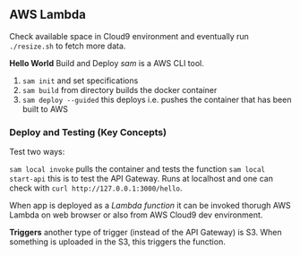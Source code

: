 ## AWS Lambda
Check available space in Cloud9 environment and eventually run `./resize.sh` to fetch more data.

**Hello World** Build and Deploy
*sam* is a AWS CLI tool.
1.  `sam init` and set specifications
2.  `sam build` from directory builds the docker container
3.  `sam deploy --guided` this deploys i.e. pushes the container that has been built to AWS

### Deploy and Testing (Key Concepts)

Test two ways:

`sam local invoke` pulls the container and tests the function
`sam local start-api` this is to test the API Gateway. Runs at localhost and one can check with `curl http://127.0.0.1:3000/hello`.

When app is deployed as a *Lambda function* it can be invoked thorugh AWS Lambda on web browser or also from AWS Cloud9 dev environment.

**Triggers** another type of trigger (instead of the API Gateway) is S3. When something is uploaded in the S3, this triggers the function.
